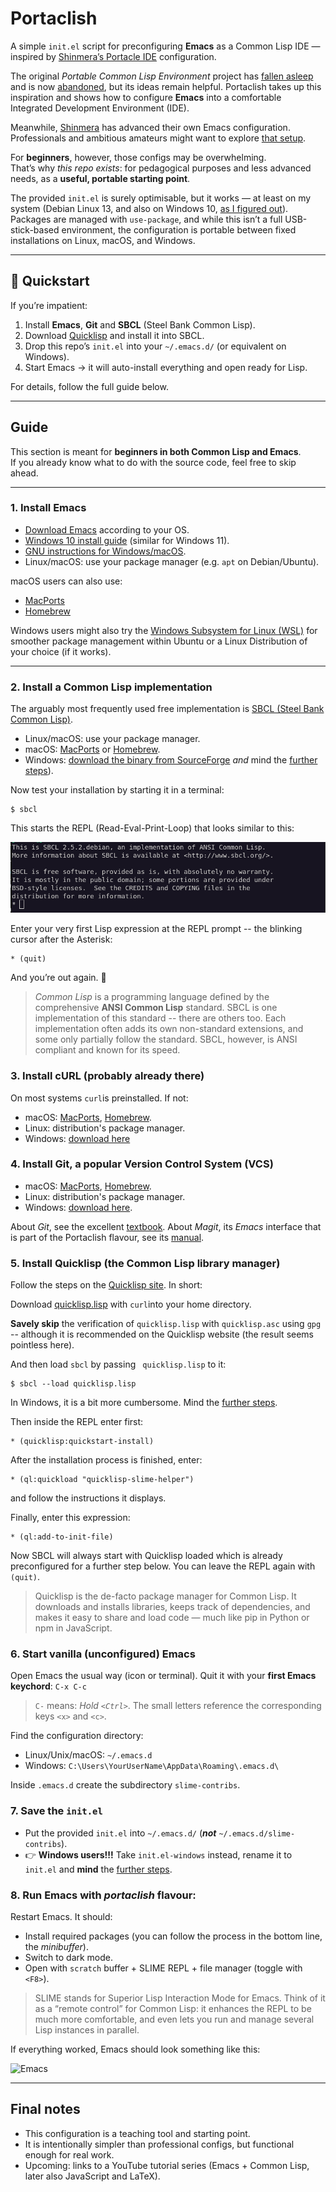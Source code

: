 # Portaclish  

A simple `init.el` script for preconfiguring **Emacs** as a Common Lisp IDE —
  inspired by [Shinmera’s Portacle IDE](https://portacle.github.io/)
  configuration.  

The original *Portable Common Lisp Environment* project has [fallen
asleep](https://www.reddit.com/r/Common_Lisp/comments/uphlgw/is_portacle_being_maintained/)
and is now
[abandoned](https://mastodon.social/@miguel@lemmy.ml/115097648782234707), 
but its ideas remain helpful. Portaclish takes up this inspiration and shows how
to configure **Emacs** into a comfortable Integrated Development Environment (IDE). 

Meanwhile, [Shinmera](https://shinmera.com/) has advanced their own Emacs configuration. Professionals and ambitious amateurs might want to explore [that setup](https://codeberg.org/shinmera/.emacs).  

For **beginners**, however, those configs may be overwhelming.  
That’s why *this repo exists*: for pedagogical purposes and less advanced needs, as a **useful, portable starting point**.  

The provided `init.el` is surely optimisable, but it works — at least on my
system (Debian Linux 13, and also on Windows 10, [as I figured
out](emacs-sbcl-windows.md)). Packages are managed with `use-package`, and while
this isn’t a full USB-stick-based environment, the configuration is portable
between fixed installations on Linux, macOS, and Windows.   

---

## 🚀 Quickstart  

If you’re impatient:  

1. Install **Emacs**, **Git** and **SBCL** (Steel Bank Common Lisp).  
2. Download [Quicklisp](https://www.quicklisp.org/beta/) and install it into SBCL.  
3. Drop this repo’s `init.el` into your `~/.emacs.d/` (or equivalent on Windows).  
4. Start Emacs → it will auto-install everything and open ready for Lisp.  

For details, follow the full guide below.  

---

## Guide  

This section is meant for **beginners in both Common Lisp and Emacs**.  
If you already know what to do with the source code, feel free to skip ahead.  

---

### 1. Install Emacs  

- [Download Emacs](https://www.gnu.org/software/emacs/) according to your OS.  
- [Windows 10 install guide](emacs-sbcl-windows.md) (similar for Windows 11).  
- [GNU instructions for
Windows/macOS](https://www.gnu.org/software/emacs/download.html#nonfree).  
- Linux/macOS: use your package manager (e.g. `apt` on Debian/Ubuntu).  

macOS users can also use:  
- [MacPorts](https://ports.macports.org/port/emacs/)  
- [Homebrew](https://formulae.brew.sh/formula/emacs)  

Windows users might also try the [Windows Subsystem for Linux
(WSL)](https://learn.microsoft.com/en-us/windows/wsl/install) for smoother
package management within Ubuntu or a Linux Distribution of your choice (if it works). 

---

### 2. Install a Common Lisp implementation

The arguably most frequently used free implementation is [SBCL (Steel Bank Common
Lisp)](https://www.sbcl.org/). 

- Linux/macOS: use your package manager.
- macOS: [MacPorts](https://ports.macports.org/port/sbcl/) or
  [Homebrew](https://formulae.brew.sh/formula/sbcl).
- Windows: [download the binary from
SourceForge](https://sourceforge.net/projects/sbcl/files/sbcl/) *and* mind the
[further steps](emacs-sbcl-windows.md)). 

Now test your installation by starting it in a terminal:

```
$ sbcl
```

This starts the REPL (Read-Eval-Print-Loop) that looks similar to this:

![REPL](images/sbcl-raw-REPL.png)

Enter your very first Lisp expression at the REPL prompt -- the blinking cursor
after the Asterisk: 

```
* (quit)
```

And you’re out again. 🎉

> *Common Lisp* is a programming language defined by the comprehensive **ANSI
> Common Lisp** standard. SBCL is one implementation of this standard -- there are
> others too. Each implementation often adds its own non-standard extensions, and
> some only partially follow the standard. SBCL, however, is ANSI compliant and
> known for its speed. 

### 3. Install cURL (probably already there)

On most systems ```curl```is preinstalled. If not:

* macOS: [MacPorts](https://ports.macports.org/port/curl/),
  [Homebrew](https://formulae.brew.sh/formula/curl#default). 
* Linux: distribution's package manager.
* Windows: [download here](https://curl.se/windows/)

### 4. Install Git, a popular Version Control System (VCS)

* macOS: [MacPorts](https://ports.macports.org/port/git/),
  [Homebrew](https://formulae.brew.sh/formula/git).
* Linux: distribution's package manager.
* Windows: [download here](https://git-scm.com/download/win).

About *Git*, see the excellent 
[textbook](https://github.com/progit/progit2/releases/download/2.1.448/progit.pdf). 
About *Magit*, its *Emacs* interface that is part of the Portaclish flavour, see its 
[manual](https://magit.vc/manual/magit.html).

### 5. Install Quicklisp (the Common Lisp library manager)

Follow the steps on the [Quicklisp site](https://www.quicklisp.org/beta/). In
short: 

Download [quicklisp.lisp](https://beta.quicklisp.org/quicklisp.lisp) with
```curl```into your home directory.  

**Savely skip** the verification of ```quicklisp.lisp``` with
```quicklisp.asc``` using ```gpg``` -- although it is recommended on the
Quicklisp website (the result seems pointless here).

And then load ```sbcl``` by passing ``` quicklisp.lisp``` to it:

```
$ sbcl --load quicklisp.lisp
```

In Windows, it is a bit more cumbersome. Mind the [further steps](emacs-sbcl-windows.md). 


Then inside the REPL enter first:

```
* (quicklisp:quickstart-install)
```

After the installation process is finished, enter:

```
* (ql:quickload "quicklisp-slime-helper")
```

and follow the instructions it displays.

Finally, enter this expression:

```
* (ql:add-to-init-file)
```

Now SBCL will always start with Quicklisp loaded which is already preconfigured
for a further step below. You can leave the REPL again with ```(quit)```. 

> Quicklisp is the de-facto package manager for Common Lisp. It downloads and
> installs libraries, keeps track of dependencies, and makes it easy to share and
> load code — much like pip in Python or npm in JavaScript.


### 6. Start vanilla (unconfigured) Emacs

Open Emacs the usual way (icon or terminal).
Quit it with your **first Emacs keychord**: ```C-x C-c```

> ```C-``` means: *Hold ```<Ctrl>```*. The small letters reference the
> corresponding keys ```<x>``` and ```<c>```.

Find the configuration directory:

* Linux/Unix/macOS: ```~/.emacs.d```
* Windows: ```C:\Users\YourUserName\AppData\Roaming\.emacs.d\``` 

Inside ```.emacs.d``` create the subdirectory ```slime-contribs```.

### 7. Save the ```init.el```

* Put the provided ```init.el``` into ```~/.emacs.d/``` (***not***
  ```~/.emacs.d/slime-contribs```). 
* 👉 **Windows users!!!** Take ```init.el-windows``` instead, rename it to ```init.el```
  and **mind** the [further steps](emacs-sbcl-windows.md).

### 8. Run Emacs with *portaclish* flavour:

Restart Emacs. It should:

* Install required packages (you can follow the process in the bottom line, the
  *minibuffer*). 
* Switch to dark mode.
* Open with ```scratch``` buffer + SLIME REPL + file manager (toggle with
  ```<F8>```). 
  
> SLIME stands for Superior Lisp Interaction Mode for Emacs. Think of it as a
> “remote control” for Common Lisp: it enhances the REPL to be much more
> comfortable, and even lets you run and manage several Lisp instances in
> parallel.

If everything worked, Emacs should look something like this:

![Emacs](images/Emacs-start.png)

---

## Final notes

* This configuration is a teaching tool and starting point.
* It is intentionally simpler than professional configs, but functional enough
  for real work. 
* Upcoming: links to a YouTube tutorial series (Emacs + Common Lisp, later also
  JavaScript and LaTeX). 

